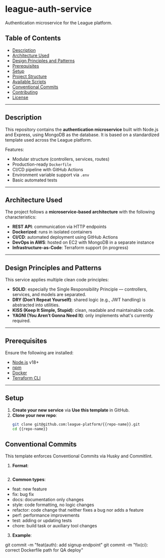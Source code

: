 # league-auth-service

Authentication microservice for the League platform.

## Table of Contents

- [Description](#description)
- [Architecture Used](#architecture-used)
- [Design Principles and Patterns](#design-principles-and-patterns)
- [Prerequisites](#prerequisites)
- [Setup](#setup)
- [Project Structure](#project-structure)
- [Available Scripts](#available-scripts)
- [Conventional Commits](#conventional-commits)
- [Contributing](#contributing)
- [License](#license)

---

## Description

This repository contains the **authentication microservice** built with Node.js and Express, using MongoDB as the database. It is based on a standardized template used across the League platform.

Features:

- Modular structure (controllers, services, routes)
- Production-ready `Dockerfile`
- CI/CD pipeline with GitHub Actions
- Environment variable support via `.env`
- Basic automated tests

---

## Architecture Used

The project follows a **microservice-based architecture** with the following characteristics:

- **REST API**: communication via HTTP endpoints
- **Dockerized**: runs in isolated containers
- **CI/CD**: automated deployment using GitHub Actions
- **DevOps in AWS**: hosted on EC2 with MongoDB in a separate instance
- **Infrastructure-as-Code**: Terraform support (in progress)

---

## Design Principles and Patterns

This service applies multiple clean code principles:

- **SOLID**: especially the Single Responsibility Principle — controllers, services, and models are separated.
- **DRY (Don’t Repeat Yourself)**: shared logic (e.g., JWT handling) is abstracted into utilities.
- **KISS (Keep It Simple, Stupid)**: clean, readable and maintainable code.
- **YAGNI (You Aren’t Gonna Need It)**: only implements what's currently required.

---

## Prerequisites

Ensure the following are installed:

- [Node.js](https://nodejs.org/) v18+
- [npm](https://www.npmjs.com/)
- [Docker](https://www.docker.com/)
- [Terraform CLI](https://developer.hashicorp.com/terraform)

---

## Setup

1. **Create your new service** via **Use this template** in GitHub.  
2. **Clone your new repo**:
   ```bash
   git clone git@github.com:league-platform/{{repo-name}}.git
   cd {{repo-name}}

## Conventional Commits

This template enforces Conventional Commits via Husky and Commitlint.


1. **Format**:
    ```<type>(<scope>): <description>

2. **Common types**:
- feat: new feature
- fix: bug fix
- docs: documentation only changes
- style: code formatting, no logic changes
- refactor: code change that neither fixes a bug nor adds a feature
- perf: performance improvements
- test: adding or updating tests
- chore: build task or auxiliary tool changes

3. **Example**:

git commit -m "feat(auth): add signup endpoint"
git commit -m "fix(ci): correct Dockerfile path for QA deploy"




